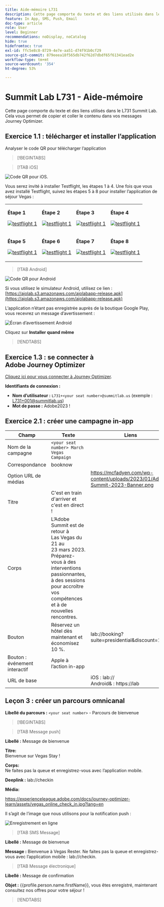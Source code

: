 ```yaml
---
title: Aide-mémoire L731
description: Cette page comporte du texte et des liens utilisés dans le L731 Summit Lab.
feature: In App, SMS, Push, Email
doc-type: article
role: User
level: Beginner
recommendations: noDisplay, noCatalog
hide: true
hidefromtoc: true
exl-id: ffc5e8c8-8729-4e7e-aa51-d74f91b0cf29
source-git-commit: 879eeea18f565db742f62d7dbdf65f61341ead2e
workflow-type: tm+mt
source-wordcount: '354'
ht-degree: 53%

---
```


# Summit Lab L731 - Aide-mémoire

Cette page comporte du texte et des liens utilisés dans le L731 Summit Lab. Cela vous permet de copier et coller le contenu dans vos messages Journey Optimizer.

## Exercice 1.1 : télécharger et installer l’application

Analyser le code QR pour télécharger l’application

>[!BEGINTABS]

>[!TAB iOS]

![Code QR pour iOS.](/help/assets/lab731-ios-qr-code.png)

Vous serez invité à installer Testflight, les étapes 1 à 4. Une fois que vous avez installé Testflight, suivez les étapes 5 à 8 pour installer l’application de séjour Vegas :

<table>
<tr>
</tr>
<tr>
<td>
 <div>
      <p>
      <b>Étape 1 </b>
      <p>
      <a href="Step 1">
        <img alt="testflight 1" src="../assets/l731-ios-install/ios-install-1.png"/>
      </a>
      </div>
  </td>
  <td>
 <div>
      <p>
      <b>Étape 2 </b>
      <p>
      <a href="Step 2">
        <img alt="testflight 1" src="../assets/l731-ios-install/ios-install-2.PNG"/>
      </a>
      </div>
  </td>
  <td>
 <div>
      <p>
      <b>Étape 3 </b>
      <p>
      <a href="Step 3">
        <img alt="testflight 1" src="../assets/l731-ios-install/ios-install-3.PNG"/>
      </a>
      </div>
  </td>
  <td>
 <div>
      <p>
      <b>Étape 4 </b>
      <p>
      <a href="Step 4" 3>
        <img alt="testflight 1" src="../assets/l731-ios-install/ios-install-4.PNG"/>
      </a>
      </div>
  </td>
  </tr>
  <tr>
<td>
 <div>
      <p>
      <b>Étape 5 </b>
      <p>
      <a href="Step 5">
        <img alt="testflight 1" src="../assets/l731-ios-install/ios-install-5.PNG"/>
      </a>
      </div>
  </td>
  <td>
 <div>
      <p>
      <b>Étape 6 </b>
      <p>
      <a href="Step 6">
        <img alt="testflight 1" src="../assets/l731-ios-install/ios-install-6.PNG"/>
      </a>
      </div>
  </td>
  <td>
 <div>
      <p>
      <b>Étape 7 </b>
      <p>
      <a href="Step 7">
        <img alt="testflight 1" src="../assets/l731-ios-install/ios-install-7.PNG"/>
      </a>
      </div>
  </td>
  <td>
 <div>
      <p>
      <b>Étape 8 </b>
      <p>
      <a href="Step 8">
        <img alt="testflight 1" src="../assets/l731-ios-install/ios-install-8.PNG"/>
      </a>
      </div>
  </td>
  </tr>
</table>

>[!TAB Android]

![Code QR pour Android](/help/assets/lab731-android-qr-code.png)

Si vous utilisez le simulateur Android, utilisez ce lien : [https://ajolab.s3.amazonaws.com/ajolabapp-release.apk](https://ajolab.s3.amazonaws.com/ajolabapp-release.apk)

L’application n’étant pas enregistrée auprès de la boutique Google Play, vous recevrez un message d’avertissement :

![Écran d’avertissement Android](/help/assets/lab731-install-android.png)

Cliquez sur **Installer quand même**

>[!ENDTABS]

## Exercice 1.3 : se connecter à Adobe Journey Optimizer

[Cliquez ici pour vous connecter à Journey Optimizer](https://experience.adobe.com/#/@techmarketingdemos/sname:summit-2023-ajo-lab/journey-optimizer/home).

**Identifiants de connexion :**

* **Nom d’utilisateur :** `L731+<your seat number>@summitlab.us` (exemple : L731+001@summitlab.us)
* **Mot de passe :** Adobe2023 !


## Exercice 2.1 : créer une campagne in-app

| Champ | Texte | Liens |
|----|----|----|
| Nom de la campagne | `<your seat number> March Vegas Campaign` |  |
| Correspondance | booknow |  |
| Option URL de médias |  | https://mcfadyen.com/wp-content/uploads/2023/01/Adobe-Summit-2023-Banner.png |
| Titre | C&#39;est en train d&#39;arriver et c&#39;est en direct ! |  |
| Corps | L’Adobe Summit est de retour à Las Vegas du 21 au 23 mars 2023. Préparez-vous à des interventions passionnantes, à des sessions pour accroître vos compétences et à de nouvelles rencontres. |  |
| Bouton | Réservez un hôtel dès maintenant et économisez 10 %. | lab://booking?suite=presidential&amp;discount=10 |
| Bouton : événement interactif | Apple à l’action in-app |  |
| URL de base |  | iOS : lab:// <br>Android&amp; : https://lab |


## Leçon 3 : créer un parcours omnicanal

**Libellé du parcours :**
`<your seat number>` - Parcours de bienvenue

>[!BEGINTABS]

>[!TAB Message push]

**Libellé :**
Message de bienvenue

**Titre:**\
Bienvenue sur Vegas Stay !

**Corps:**\
Ne faites pas la queue et enregistrez-vous avec l’application mobile.

**Deeplink :** lab://checkin

**Média:**

https://experienceleague.adobe.com/docs/journey-optimizer-learn/assets/vegas_online_check_in.jpg?lang=en


Il s’agit de l’image que nous utilisons pour la notification push :

![Enregistrement en ligne](/help/assets/vegas_online_check_in.jpg)

>[!TAB SMS Message]

**Libellé :**
Message de bienvenue

**Message :**
Bienvenue à Vegas Rester. Ne faites pas la queue et enregistrez-vous avec l’application mobile : lab://checkin.

>[!TAB Message électronique]

**Libellé :**
Message de confirmation

**Objet :**
{{profile.person.name.firstName}}, vous êtes enregistré, maintenant consultez nos offres pour votre séjour !

>[!ENDTABS]

